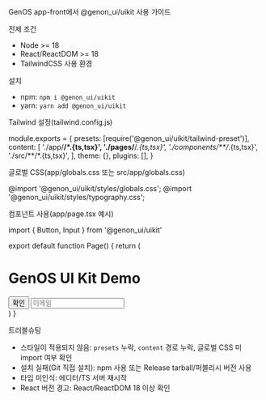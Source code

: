 GenOS app-front에서 @genon_ui/uikit 사용 가이드

전제 조건

- Node >= 18
- React/ReactDOM >= 18
- TailwindCSS 사용 환경

설치

- npm: `npm i @genon_ui/uikit`
- yarn: `yarn add @genon_ui/uikit`

Tailwind 설정(tailwind.config.js)

module.exports = {
  presets: [require('@genon_ui/uikit/tailwind-preset')],
  content: [
    './app/**/*.{ts,tsx}',
    './pages/**/*.{ts,tsx}',
    './components/**/*.{ts,tsx}',
    './src/**/*.{ts,tsx}',
  ],
  theme: {},
  plugins: [],
}

글로벌 CSS(app/globals.css 또는 src/app/globals.css)

@import '@genon_ui/uikit/styles/globals.css';
@import '@genon_ui/uikit/styles/typography.css';

컴포넌트 사용(app/page.tsx 예시)

import { Button, Input } from '@genon_ui/uikit'

export default function Page() {
  return (
    <main className="p-6 space-y-4">
      <h1 className="text-2xl font-bold">GenOS UI Kit Demo</h1>
      <Button variant="primary">확인</Button>
      <Input placeholder="이메일" />
    </main>
  )
}

트러블슈팅

- 스타일이 적용되지 않음: `presets` 누락, `content` 경로 누락, 글로벌 CSS 미 import 여부 확인
- 설치 실패(Git 직접 설치): npm 사용 또는 Release tarball/퍼블리시 버전 사용
- 타입 미인식: 에디터/TS 서버 재시작
- React 버전 경고: React/ReactDOM 18 이상 확인
